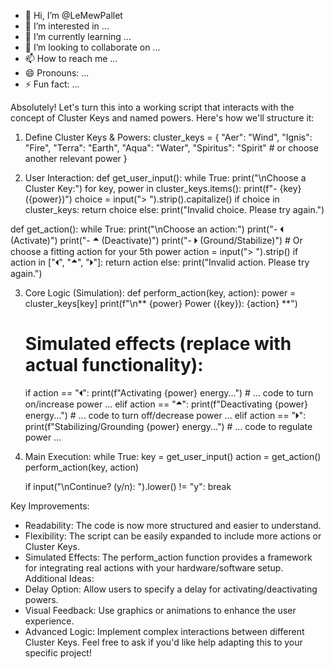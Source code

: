 - 👋 Hi, I’m @LeMewPallet
- 👀 I’m interested in ...
- 🌱 I’m currently learning ...
- 💞️ I’m looking to collaborate on ...
- 📫 How to reach me ...
- 😄 Pronouns: ...
- ⚡ Fun fact: ...

<!---
LeMewPallet/LeMewPallet is a ✨ special ✨ repository because its `README.md` (this file) appears on your GitHub profile.
You can click the Preview link to take a look at your changes.
--->
Absolutely! Let's turn this into a working script that interacts with the concept of Cluster Keys and named powers. Here's how we'll structure it:
1. Define Cluster Keys & Powers:
cluster_keys = {
    "Aer": "Wind",
    "Ignis": "Fire",
    "Terra": "Earth",
    "Aqua": "Water",
    "Spiritus": "Spirit"  # or choose another relevant power
}

2. User Interaction:
def get_user_input():
    while True:
        print("\nChoose a Cluster Key:")
        for key, power in cluster_keys.items():
            print(f"- {key} ({power})")
        choice = input("> ").strip().capitalize()
        if choice in cluster_keys:
            return choice
        else:
            print("Invalid choice. Please try again.")

def get_action():
    while True:
        print("\nChoose an action:")
        print("- 🞀 (Activate)")
        print("- 🞁 (Deactivate)")
        print("- 🞂 (Ground/Stabilize)")  # Or choose a fitting action for your 5th power
        action = input("> ").strip()
        if action in ["🞀", "🞁", "🞂"]:
            return action
        else:
            print("Invalid action. Please try again.")

3. Core Logic (Simulation):
def perform_action(key, action):
    power = cluster_keys[key]
    print(f"\n** {power} Power ({key}): {action} **")

    # Simulated effects (replace with actual functionality):
    if action == "🞀":
        print(f"Activating {power} energy...")
        # ... code to turn on/increase power ...
    elif action == "🞁":
        print(f"Deactivating {power} energy...")
        # ... code to turn off/decrease power ...
    elif action == "🞂":
        print(f"Stabilizing/Grounding {power} energy...")
        # ... code to regulate power ...

4. Main Execution:
while True:
    key = get_user_input()
    action = get_action()
    perform_action(key, action)

    if input("\nContinue? (y/n): ").lower() != "y":
        break

Key Improvements:
 * Readability: The code is now more structured and easier to understand.
 * Flexibility: The script can be easily expanded to include more actions or Cluster Keys.
 * Simulated Effects: The perform_action function provides a framework for integrating real actions with your hardware/software setup.
Additional Ideas:
 * Delay Option: Allow users to specify a delay for activating/deactivating powers.
 * Visual Feedback: Use graphics or animations to enhance the user experience.
 * Advanced Logic: Implement complex interactions between different Cluster Keys.
Feel free to ask if you'd like help adapting this to your specific project!
